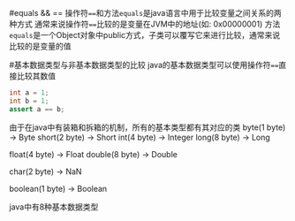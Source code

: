 #equals && ==
操作符`==`和方法`equals`是java语言中用于比较变量之间关系的两种方式
通常来说操作符`==`比较的是变量在JVM中的地址(如: 0x00000001)
方法`equals`是一个Object对象中public方式，子类可以覆写它来进行比较，通常来说比较的是变量的值

#基本数据类型与非基本数据类型的比较
java的基本数据类型可以使用操作符`==`直接比较其数值
```java
int a = 1;
int b = 1;
assert a == b;
```
由于在java中有装箱和拆箱的机制，所有的基本类型都有其对应的类
byte(1 byte) -> Byte
short(2 byte) -> Short
int(4 byte) -> Integer
long(8 byte) -> Long

float(4 byte) -> Float
double(8 byte) -> Double

char(2 byte) -> NaN

boolean(1 byte) -> Boolean

java中有8种基本数据类型